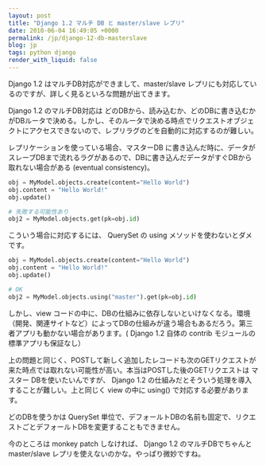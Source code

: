 ```yaml
---
layout: post
title: "Django 1.2 マルチ DB と master/slave レプリ"
date: 2010-06-04 16:49:05 +0000
permalink: /jp/django-12-db-masterslave
blog: jp
tags: python django
render_with_liquid: false
---
```


Django 1.2 はマルチDB対応ができまして、master/slave
レプリにも対応しているのですが、詳しく見るといろな問題が出てきます。

Django 1.2 のマルチDB対応は
どのDBから、読み込むか、どのDBに書き込むかがDBルータで決める。しかし、そのルータで決める時点でリクエストオブジェクトにアクセスできないので、レプリラグのどを自動的に対応するのが難しい。

レプリケーションを使っている場合、マスターDB
に書き込んだ時に、データがスレーブDBまで流れるラグがあるので、DBに書き込んだデータがすぐDBから取れない場合がある
(eventual consistency)。

```python
obj = MyModel.objects.create(content="Hello World")
obj.content = "Hello World!"
obj.update()

# 失敗する可能性あり
obj2 = MyModel.objects.get(pk=obj.id)
```

こういう場合に対応するには、 QuerySet の using メソッドを使わないとダメです。

```python
obj = MyModel.objects.create(content="Hello World")
obj.content = "Hello World!"
obj.update()

# OK
obj2 = MyModel.objects.using("master").get(pk=obj.id)
```

しかし、view コードの中に、DBの仕組みに依存しないといけなくなる。環境
（開発、関連サイトなど）によってDBの仕組みが違う場合もあるだろう。第三者アプリも動かない場合があります。(
Django 1.2 自体の contrib モジュールの標準アプリも保証なし）

上の問題と同じく、POSTして新しく追加したレコードも次のGETリクエストが来た時点では取れない可能性が高い。本当はPOSTした後のGETリクエストは
マスター DBを使いたいんですが、 Django 1.2 の仕組みだとそういう処理を導入することが難しい。上と同じく view の中に
using() で対応する必要があります。

どのDBを使うかは QuerySet 単位で、デフォールトDBの名前も固定で、リクエストごとデフォールトDBを変更することもできません。

今のところは monkey patch しなければ、 Django 1.2 のマルチDBでちゃんと master/slave
レプリを使えないのかな。やっぱり微妙ですね。
